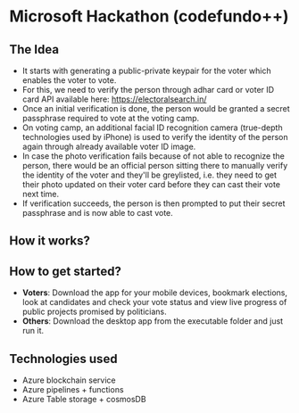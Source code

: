 # Microsoft Hackathon (codefundo++)

## The Idea

- It starts with generating a public-private keypair for the voter which enables the voter to vote.
- For this, we need to verify the person through adhar card or voter ID card API available here: https://electoralsearch.in/
- Once an initial verification is done, the person would be granted a secret passphrase required to vote at the voting camp.
- On voting camp, an additional facial ID recognition camera (true-depth technologies used by iPhone) is used to verify the identity of the person again through already available voter ID image. 
- In case the photo verification fails because of not able to recognize the person, there would be an official person sitting there to manually verify the identity of the voter and they'll be greylisted, i.e. they need to get their photo updated on their voter card before they can cast their vote next time.
- If verification succeeds, the person is then prompted to put their secret passphrase and is now able to cast vote.

## How it works?

## How to get started?

- **Voters**: Download the app for your mobile devices, bookmark elections, look at candidates and check your vote status and view live progress of public projects promised by politicians.
- **Others**: Download the desktop app from the executable folder and just run it.

## Technologies used
- Azure blockchain service
- Azure pipelines + functions
- Azure Table storage + cosmosDB
